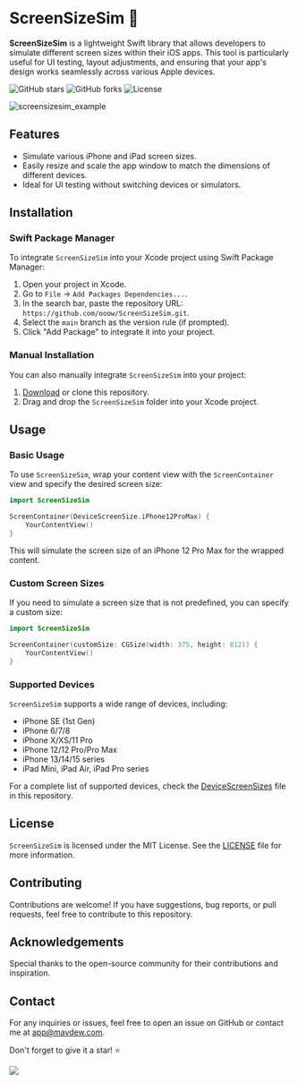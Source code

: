 # ScreenSizeSim 📱

**ScreenSizeSim** is a lightweight Swift library that allows developers to simulate different screen sizes within their iOS apps. This tool is particularly useful for UI testing, layout adjustments, and ensuring that your app's design works seamlessly across various Apple devices.

![GitHub stars](https://img.shields.io/github/stars/ooow/ScreenSizeSim.svg?style=social&label=Star&maxAge=2592000)
![GitHub forks](https://img.shields.io/github/forks/ooow/ScreenSizeSim.svg?style=social&label=Fork)
![License](https://img.shields.io/github/license/ooow/ScreenSizeSim.svg)

![screensizesim_example](https://github.com/user-attachments/assets/f9b2aee8-f1fd-4a58-bab8-29c00b4ae8ce)

## Features

- Simulate various iPhone and iPad screen sizes.
- Easily resize and scale the app window to match the dimensions of different devices.
- Ideal for UI testing without switching devices or simulators.

## Installation

### Swift Package Manager

To integrate `ScreenSizeSim` into your Xcode project using Swift Package Manager:

1. Open your project in Xcode.
2. Go to `File` -> `Add Packages Dependencies...`.
3. In the search bar, paste the repository URL: `https://github.com/ooow/ScreenSizeSim.git`.
4. Select the `main` branch as the version rule (if prompted).
5. Click "Add Package" to integrate it into your project.

### Manual Installation

You can also manually integrate `ScreenSizeSim` into your project:

1. [Download](https://github.com/ooow/ScreenSizeSim/archive/refs/heads/main.zip) or clone this repository.
2. Drag and drop the `ScreenSizeSim` folder into your Xcode project.

## Usage

### Basic Usage

To use `ScreenSizeSim`, wrap your content view with the `ScreenContainer` view and specify the desired screen size:

```swift
import ScreenSizeSim

ScreenContainer(DeviceScreenSize.iPhone12ProMax) {
    YourContentView()
}
```

This will simulate the screen size of an iPhone 12 Pro Max for the wrapped content.

### Custom Screen Sizes

If you need to simulate a screen size that is not predefined, you can specify a custom size:

```swift
import ScreenSizeSim

ScreenContainer(customSize: CGSize(width: 375, height: 812)) {
    YourContentView()
}
```

### Supported Devices

`ScreenSizeSim` supports a wide range of devices, including:

- iPhone SE (1st Gen)
- iPhone 6/7/8
- iPhone X/XS/11 Pro
- iPhone 12/12 Pro/Pro Max
- iPhone 13/14/15 series
- iPad Mini, iPad Air, iPad Pro series

For a complete list of supported devices, check the [DeviceScreenSizes](Sources/ScreenSizeSim/DeviceScreenSize.swift) file in this repository.

## License

`ScreenSizeSim` is licensed under the MIT License. See the [LICENSE](LICENSE) file for more information.

## Contributing

Contributions are welcome! If you have suggestions, bug reports, or pull requests, feel free to contribute to this repository.

## Acknowledgements

Special thanks to the open-source community for their contributions and inspiration.

## Contact

For any inquiries or issues, feel free to open an issue on GitHub or contact me at [app@mavdew.com](mailto:app@mavdew.com).

Don't forget to give it a star! ⭐️

![](https://komarev.com/ghpvc/?username=ooow&label=Views&color=gray)
